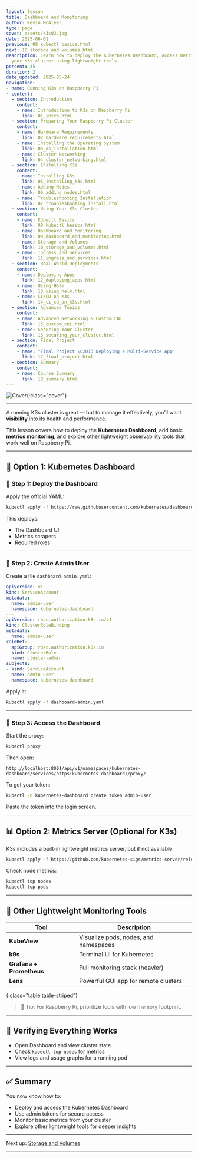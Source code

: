 ```yaml
---
layout: lesson
title: Dashboard and Monitoring
author: Kevin McAleer
type: page
cover: assets/k3s02.jpg
date: 2025-06-01
previous: 08_kubectl_basics.html
next: 10_storage_and_volumes.html
description: Learn how to deploy the Kubernetes Dashboard, access metrics, and monitor
  your K3s cluster using lightweight tools.
percent: 45
duration: 2
date_updated: 2025-05-24
navigation:
- name: Running K3s on Raspberry Pi
- content:
  - section: Introduction
    content:
    - name: Introduction to K3s on Raspberry Pi
      link: 01_intro.html
  - section: Preparing Your Raspberry Pi Cluster
    content:
    - name: Hardware Requirements
      link: 02_hardware_requirements.html
    - name: Installing the Operating System
      link: 03_os_installation.html
    - name: Cluster Networking
      link: 04_cluster_networking.html
  - section: Installing K3s
    content:
    - name: Installing K3s
      link: 05_installing_k3s.html
    - name: Adding Nodes
      link: 06_adding_nodes.html
    - name: Troubleshooting Installation
      link: 07_troubleshooting_install.html
  - section: Using Your K3s Cluster
    content:
    - name: Kubectl Basics
      link: 08_kubectl_basics.html
    - name: Dashboard and Monitoring
      link: 09_dashboard_and_monitoring.html
    - name: Storage and Volumes
      link: 10_storage_and_volumes.html
    - name: Ingress and Services
      link: 11_ingress_and_services.html
  - section: Real-World Deployments
    content:
    - name: Deploying Apps
      link: 12_deploying_apps.html
    - name: Using Helm
      link: 13_using_helm.html
    - name: CI/CD on K3s
      link: 14_ci_cd_on_k3s.html
  - section: Advanced Topics
    content:
    - name: Advanced Networking & Custom CNI
      link: 15_custom_cni.html
    - name: Securing Your Cluster
      link: 16_securing_your_cluster.html
  - section: Final Project
    content:
    - name: "Final Project \u2013 Deploying a Multi-Service App"
      link: 17_final_project.html
  - section: Summary
    content:
    - name: Course Summary
      link: 18_summary.html
---
```



![Cover]({{page.cover}}){:class="cover"}

---

A running K3s cluster is great — but to manage it effectively, you’ll want **visibility** into its health and performance.

This lesson covers how to deploy the **Kubernetes Dashboard**, add basic **metrics monitoring**, and explore other lightweight observability tools that work well on Raspberry Pi.

---

## 🧭 Option 1: Kubernetes Dashboard

### 🔹 Step 1: Deploy the Dashboard

Apply the official YAML:

```bash
kubectl apply -f https://raw.githubusercontent.com/kubernetes/dashboard/v2.7.0/aio/deploy/recommended.yaml
````

This deploys:

* The Dashboard UI
* Metrics scrapers
* Required roles

---

### 🔹 Step 2: Create Admin User

Create a file `dashboard-admin.yaml`:

```yaml
apiVersion: v1
kind: ServiceAccount
metadata:
  name: admin-user
  namespace: kubernetes-dashboard
---
apiVersion: rbac.authorization.k8s.io/v1
kind: ClusterRoleBinding
metadata:
  name: admin-user
roleRef:
  apiGroup: rbac.authorization.k8s.io
  kind: ClusterRole
  name: cluster-admin
subjects:
- kind: ServiceAccount
  name: admin-user
  namespace: kubernetes-dashboard
```

Apply it:

```bash
kubectl apply -f dashboard-admin.yaml
```

---

### 🔹 Step 3: Access the Dashboard

Start the proxy:

```bash
kubectl proxy
```

Then open:

```text
http://localhost:8001/api/v1/namespaces/kubernetes-dashboard/services/https:kubernetes-dashboard:/proxy/
```

To get your token:

```bash
kubectl -n kubernetes-dashboard create token admin-user
```

Paste the token into the login screen.

---

## 📊 Option 2: Metrics Server (Optional for K3s)

K3s includes a built-in lightweight metrics server, but if not available:

```bash
kubectl apply -f https://github.com/kubernetes-sigs/metrics-server/releases/latest/download/components.yaml
```

Check node metrics:

```bash
kubectl top nodes
kubectl top pods
```

---

## 🧩 Other Lightweight Monitoring Tools

| Tool                     | Description                           |
| ------------------------ | ------------------------------------- |
| **KubeView**             | Visualize pods, nodes, and namespaces |
| **k9s**                  | Terminal UI for Kubernetes            |
| **Grafana + Prometheus** | Full monitoring stack (heavier)       |
| **Lens**                 | Powerful GUI app for remote clusters  |
{:class="table table-striped"}

> 🧠 Tip: For Raspberry Pi, prioritize tools with low memory footprint.

---

## 🧪 Verifying Everything Works

* Open Dashboard and view cluster state
* Check `kubectl top nodes` for metrics
* View logs and usage graphs for a running pod

---

## ✅ Summary

You now know how to:

* Deploy and access the Kubernetes Dashboard
* Use admin tokens for secure access
* Monitor basic metrics from your cluster
* Explore other lightweight tools for deeper insights

---

Next up: [Storage and Volumes](10_storage_and_volumes)

---
